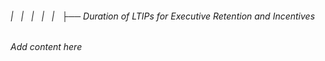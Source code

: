 ###### |   |   |   |   |   ├── Duration of LTIPs for Executive Retention and Incentives

*Add content here*